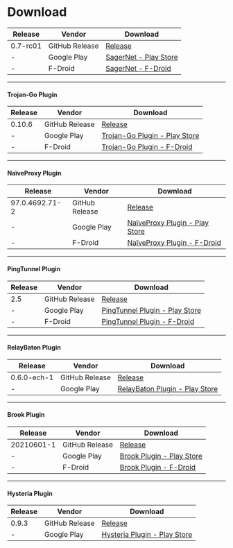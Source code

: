 # Download

| Release    | Vendor         | Download                          |
|------------|----------------|-----------------------------------|
| 0.7-rc01 | GitHub Release | [Release][app-release]            |
| -          | Google Play    | [SagerNet - Play Store][app-play] |
| -          | F-Droid        | [SagerNet - F-Droid][app-fdroid]  |

---

#### Trojan-Go Plugin

| Release | Vendor         | Download                                        |
|---------|----------------|-------------------------------------------------|
| 0.10.6  | GitHub Release | [Release][trojan-go-release]                    |
| -       | Google Play    | [Trojan-Go Plugin - Play Store][trojan-go-play] |
| -       | F-Droid        | [Trojan-Go Plugin - F-Droid][trojan-go-fdroid]  |

---

#### NaïveProxy Plugin

| Release        | Vendor         | Download                                     |
|----------------|----------------|----------------------------------------------|
| 97.0.4692.71-2 | GitHub Release | [Release][naive-release]                     |
| -              | Google Play    | [NaïveProxy Plugin - Play Store][naive-play] |
| -              | F-Droid        | [NaïveProxy Plugin - F-Droid][naive-fdroid]  |

---

#### PingTunnel Plugin

| Release | Vendor         | Download                                  |
|---------|----------------|-------------------------------------------|
| 2.5     | GitHub Release | [Release][pt-release]                     |
| -       | Google Play    | [PingTunnel Plugin - Play Store][pt-play] |
| -       | F-Droid        | [PingTunnel Plugin - F-Droid][pt-fdroid]  |

---

#### RelayBaton Plugin

| Release     | Vendor         | Download                                  |
|-------------|----------------|-------------------------------------------|
| 0.6.0-ech-1 | GitHub Release | [Release][rb-release]                     |
| -           | Google Play    | [RelayBaton Plugin - Play Store][rb-play] |

---

#### Brook Plugin

| Release    | Vendor         | Download                                |
|------------|----------------|-----------------------------------------|
| 20210601-1 | GitHub Release | [Release][brook-release]                |
| -          | Google Play    | [Brook Plugin - Play Store][brook-play] |
| -          | F-Droid        | [Brook Plugin - F-Droid][brook-fdroid]  |

---

#### Hysteria Plugin

| Release | Vendor         | Download                                      |
|---------|----------------|-----------------------------------------------|
| 0.9.3   | GitHub Release | [Release][hysteria-release]                   |
| -       | Google Play    | [Hysteria Plugin - Play Store][hysteria-play] |

[app-release]: https://github.com/SagerNet/SagerNet/releases/tag/0.7-rc01

[app-play]: https://play.google.com/store/apps/details?id=io.nekohasekai.sagernet

[app-fdroid]: https://f-droid.org/packages/io.nekohasekai.sagernet/

[trojan-go-release]: https://github.com/SagerNet/SagerNet/releases/tag/trojan-go-plugin-0.10.6

[trojan-go-play]: https://play.google.com/store/apps/details?id=io.nekohasekai.sagernet.plugin.trojan_go

[trojan-go-fdroid]: https://f-droid.org/packages/io.nekohasekai.sagernet.plugin.trojan_go/

[naive-release]: https://github.com/SagerNet/SagerNet/releases/tag/naive-plugin-97.0.4692.71-2

[naive-play]: https://play.google.com/store/apps/details?id=io.nekohasekai.sagernet.plugin.naive

[naive-fdroid]: https://f-droid.org/packages/io.nekohasekai.sagernet.plugin.naive/

[pt-release]: https://github.com/SagerNet/SagerNet/releases/tag/pingtunnel-plugin-2.5

[pt-play]: https://play.google.com/store/apps/details?id=io.nekohasekai.sagernet.plugin.pingtunnel

[pt-fdroid]: https://f-droid.org/packages/io.nekohasekai.sagernet.plugin.pingtunnel/

[rb-release]: https://github.com/SagerNet/SagerNet/releases/tag/relaybaton-plugin-0.6.0-ech-1

[rb-play]: https://play.google.com/store/apps/details?id=io.nekohasekai.sagernet.plugin.relaybaton

[brook-release]: https://github.com/SagerNet/SagerNet/releases/tag/brook-plugin-20210601-1

[brook-play]: https://play.google.com/store/apps/details?id=io.nekohasekai.sagernet.plugin.brook

[brook-fdroid]: https://f-droid.org/packages/io.nekohasekai.sagernet.plugin.brook/

[hysteria-release]: https://github.com/SagerNet/SagerNet/releases/tag/hysteria-plugin-0.9.3

[hysteria-play]: https://play.google.com/store/apps/details?id=io.nekohasekai.sagernet.plugin.hysteria